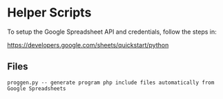 Helper Scripts
==============

To setup the Google Spreadsheet API and credentials, follow the steps in:

https://developers.google.com/sheets/quickstart/python


Files
-----

    proggen.py -- generate program php include files automatically from Google Spreadsheets


